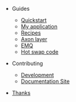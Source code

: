 <!-- docs/_sidebar.md -->

- Guides

  - [Quickstart](guides-quickstart)
  - [My application](guides-my-application)
  - [Recipes](guides-a-tiny-recipe)
  - [Axon layer](guides-axon-layer)
  - [EMQ](guides-emqx)
  - [Hot swap code](guides-how-swap-code)

- Contributing

  - [Development](contributing-meta-erlang)
  - [Documentation Site](contributing-doc-site)

- [Thanks](thanks)
